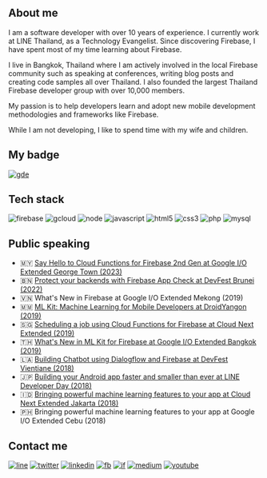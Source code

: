 ## About me
I am a software developer with over 10 years of experience. I currently work at LINE Thailand, as a Technology Evangelist. Since discovering Firebase, I have spent most of my time learning about Firebase.

I live in Bangkok, Thailand where I am actively involved in the local Firebase community such as speaking at conferences, writing blog posts and creating code samples all over Thailand. I also founded the largest Thailand Firebase developer group with over 10,000 members.

My passion is to help developers learn and adopt new mobile development methodologies and frameworks like Firebase.

While I am not developing, I like to spend time with my wife and children.

## My badge
[![gde](https://img.shields.io/badge/-Developers%20Experts-4285f4?style=for-the-badge&logo=google&logoColor=white&labelColor=484a52)][gde]

## Tech stack
![firebase](https://img.shields.io/badge/firebase-ffca28?style=for-the-badge&logo=firebase&logoColor=white)
![gcloud](https://img.shields.io/badge/Google_Cloud-4285F4?style=for-the-badge&logo=google-cloud&logoColor=white)
![node](https://img.shields.io/badge/Node.js-43853D?style=for-the-badge&logo=node.js&logoColor=white)
![javascript](https://img.shields.io/badge/JavaScript-F7DF1E?style=for-the-badge&logo=javascript&logoColor=black)
![html5](https://img.shields.io/badge/HTML-239120?style=for-the-badge&logo=html5&logoColor=white)
![css3](https://img.shields.io/badge/CSS3-1572B6?style=for-the-badge&logo=css3&logoColor=white)
![php](https://img.shields.io/badge/PHP-777BB4?style=for-the-badge&logo=php&logoColor=white)
![mysql](https://img.shields.io/badge/MySQL-00000F?style=for-the-badge&logo=mysql&logoColor=white)

## Public speaking
- 🇲🇾 [Say Hello to Cloud Functions for Firebase 2nd Gen at Google I/O Extended George Town (2023)](https://gdg.community.dev/events/details/google-gdg-george-town-presents-google-io-extended-george-town-2023/)
- 🇧🇳 [Protect your backends with Firebase App Check at DevFest Brunei (2022)](https://gdg.community.dev/events/details/google-gdg-brunei-darussalam-presents-devfest-brunei-2022)
- 🇻🇳 What's New in Firebase at Google I/O Extended Mekong (2019)
- 🇲🇲 [ML Kit: Machine Learning for Mobile Developers at DroidYangon (2019)](https://droidyangon.org/speakers/)
- 🇸🇬 [Scheduling a job using Cloud Functions for Firebase at Cloud Next Extended (2019)](https://www.meetup.com/BigDataX/events/261137228)
- 🇹🇭 [What's New in ML Kit for Firebase at Google I/O Extended Bangkok (2019)](https://youtu.be/sRlP-KMgDWc)
- 🇱🇦 [Building Chatbot using Dialogflow and Firebase at DevFest Vientiane (2018)](https://www.eventbrite.com/e/devfest-vientiane-2018-tickets-51117087585)
- 🇯🇵 [Building your Android app faster and smaller than ever at LINE Developer Day (2018)](https://youtu.be/tfBIkBbQBbE)
- 🇮🇩 [Bringing powerful machine learning features to your app at Cloud Next Extended Jakarta (2018)](https://youtu.be/cZRuob-8JU8)
- 🇵🇭 Bringing powerful machine learning features to your app at Google I/O Extended Cebu (2018)

## Contact me
[![line](https://img.shields.io/badge/LINE-00C300?style=flat&logo=line&logoColor=white)][line]
[![twitter](https://img.shields.io/badge/Twitter-1DA1F2?style=flat&logo=twitter&logoColor=white)][twitter]
[![linkedin](https://img.shields.io/badge/LinkedIn-0077B5?style=flat&logo=linkedin&logoColor=white)][linkedin]
[![fb](https://img.shields.io/badge/Facebook-1877F2?style=flat&logo=facebook&logoColor=white)][fb]
[![if](https://img.shields.io/badge/Instagram-E4405F?style=flat&logo=instagram&logoColor=white)][ig]
[![medium](https://img.shields.io/badge/Medium-12100E?style=flat&logo=medium&logoColor=white)][medium]
[![youtube](https://img.shields.io/badge/YouTube-FF0000?style=flat&logo=youtube&logoColor=white)][youtube]

[gde]: https://developers.google.com/community/experts/directory/profile/profile-jirawat_karanwittayakarn
[line]: https://line.me/ti/p/~jirawatee
[twitter]: https://twitter.com/jirawatee
[linkedin]: https://linkedin.com/in/jirawatee
[fb]: https://fb.com/jirawatee
[ig]: https://instagram.com/jirawatee
[medium]: https://medium.com/@jirawatee
[youtube]: https://youtube.com/user/jirawatee
